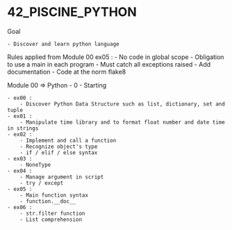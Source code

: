 # 42_PISCINE_PYTHON

Goal

    - Discover and learn python language

Rules applied from Module 00 ex05 :
    - No code in global scope
    - Obligation to use a main in each program
    - Must catch all exceptions raised
    - Add documentation
    - Code at the norm flake8

Module 00 => Python - 0 - Starting
    
    - ex00 : 
        - Discover Python Data Structure such as list, dictionary, set and tuple
    - ex01 :
        - Manipulate time library and to format float number and date time in strings
    - ex02 :
        - Implement and call a function
        - Recognize object's type
        - if / elif / else syntax
    - ex03 :
        - NoneType
    - ex04 :
        - Manage argument in script
        - try / except
    - ex05 :
        - Main function syntax
        - function.__doc__
    - ex06 :
        - str.filter function
        - List comprehension


